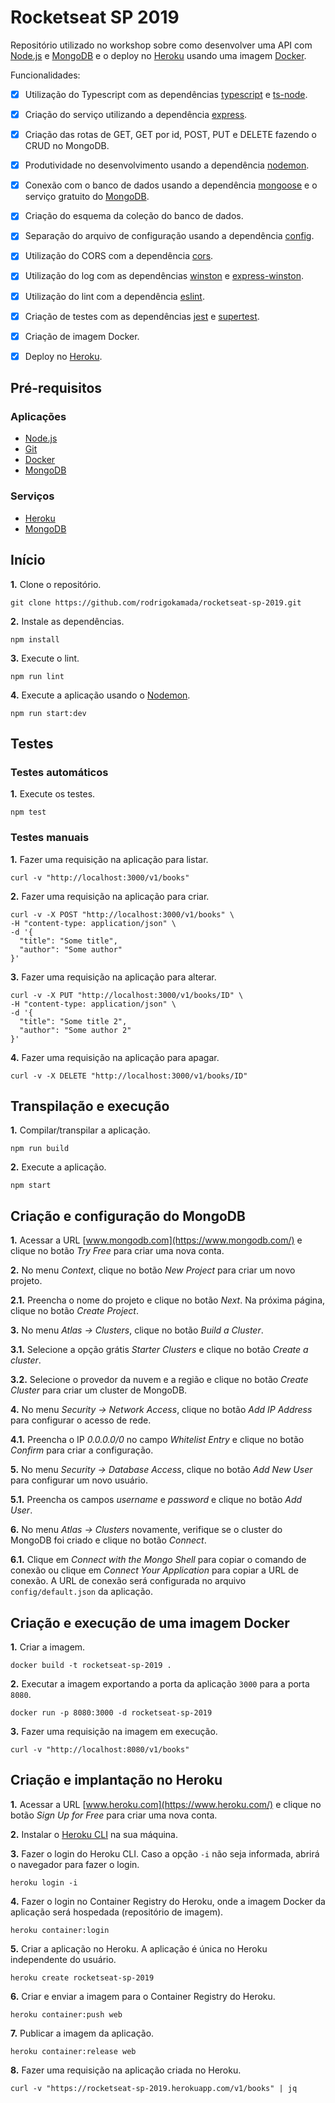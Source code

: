 # Rocketseat SP 2019

Repositório utilizado no workshop sobre como desenvolver uma API com [Node.js](https://nodejs.org/) e [MongoDB](https://www.mongodb.com/) e o deploy no [Heroku](https://www.heroku.com/) usando uma imagem [Docker](https://www.docker.com/).


Funcionalidades:

- [x] Utilização do Typescript com as dependências [typescript](https://www.npmjs.com/package/typescript) e [ts-node](https://www.npmjs.com/package/ts-node).
- [x] Criação do serviço utilizando a dependência [express](https://www.npmjs.com/package/express).
- [x] Criação das rotas de GET, GET por id, POST, PUT e DELETE fazendo o CRUD no MongoDB.
- [x] Produtividade no desenvolvimento usando a dependência [nodemon](https://www.npmjs.com/package/nodemon).
- [x] Conexão com o banco de dados usando a dependência [mongoose](https://www.npmjs.com/package/mongoose) e o serviço gratuito do [MongoDB](criação-e-configuração-do-mongodb).
- [x] Criação do esquema da coleção do banco de dados.
- [x] Separação do arquivo de configuração usando a dependência [config](https://www.npmjs.com/package/config).
- [x] Utilização do CORS com a dependência [cors](https://www.npmjs.com/package/cors).
- [x] Utilização do log com as dependências [winston](https://www.npmjs.com/package/winston) e [express-winston](https://www.npmjs.com/package/express-winston).
- [x] Utilização do lint com a dependência [eslint](https://www.npmjs.com/package/eslint).
- [x] Criação de testes com as dependências [jest](https://www.npmjs.com/package/jest) e [supertest](https://www.npmjs.com/package/supertest).
- [x] Criação de imagem Docker.
- [x] Deploy no [Heroku](criação-e-execução-de-uma-imagem-docker).


## Pré-requisitos

### Aplicações

* [Node.js](https://nodejs.org/)
* [Git](https://git-scm.com/)
* [Docker](https://www.docker.com/)
* [MongoDB](https://www.mongodb.com/)

### Serviços

* [Heroku](https://www.heroku.com/)
* [MongoDB](https://www.mongodb.com/)


## Início

**1.** Clone o repositório.

```shell
git clone https://github.com/rodrigokamada/rocketseat-sp-2019.git
```

**2.** Instale as dependências.

```shell
npm install
```

**3.** Execute o lint.

```shell
npm run lint
```

**4.** Execute a aplicação usando o [Nodemon](https://nodemon.io/).

```shell
npm run start:dev
```


## Testes

### Testes automáticos

**1.** Execute os testes.

```shell
npm test
```

### Testes manuais

**1.** Fazer uma requisição na aplicação para listar.
```shell
curl -v "http://localhost:3000/v1/books"
```

**2.** Fazer uma requisição na aplicação para criar.
```shell
curl -v -X POST "http://localhost:3000/v1/books" \
-H "content-type: application/json" \
-d '{
  "title": "Some title",
  "author": "Some author"
}'
```

**3.** Fazer uma requisição na aplicação para alterar.
```shell
curl -v -X PUT "http://localhost:3000/v1/books/ID" \
-H "content-type: application/json" \
-d '{
  "title": "Some title 2",
  "author": "Some author 2"
}'
```

**4.** Fazer uma requisição na aplicação para apagar.
```shell
curl -v -X DELETE "http://localhost:3000/v1/books/ID"
```


## Transpilação e execução

**1.** Compilar/transpilar a aplicação.

```shell
npm run build
```

**2.** Execute a aplicação.

```shell
npm start
```


## Criação e configuração do MongoDB

**1.** Acessar a URL [www.mongodb.com](https://www.mongodb.com/) e clique no botão *Try Free* para criar uma nova conta.

**2.** No menu *Context*, clique no botão *New Project* para criar um novo projeto.

**2.1.** Preencha o nome do projeto e clique no botão *Next*. Na próxima página, clique no botão *Create Project*.

**3.** No menu *Atlas -> Clusters*, clique no botão *Build a Cluster*.

**3.1.** Selecione a opção grátis *Starter Clusters* e clique no botão *Create a cluster*.

**3.2.** Selecione o provedor da nuvem e a região e clique no botão *Create Cluster* para criar um cluster de MongoDB.

**4.** No menu *Security -> Network Access*, clique no botão *Add IP Address* para configurar o acesso de rede.

**4.1.** Preencha o IP *0.0.0.0/0* no campo *Whitelist Entry* e clique no botão *Confirm* para criar a configuração.

**5.** No menu *Security -> Database Access*, clique no botão *Add New User* para configurar um novo usuário.

**5.1.** Preencha os campos *username* e *password* e clique no botão *Add User*.

**6.** No menu *Atlas -> Clusters* novamente, verifique se o cluster do MongoDB foi criado e clique no botão *Connect*.

**6.1.** Clique em *Connect with the Mongo Shell* para copiar o comando de conexão ou clique em *Connect Your Application* para copiar a URL de conexão. A URL de conexão será configurada no arquivo `config/default.json` da aplicação.


## Criação e execução de uma imagem Docker

**1.** Criar a imagem.
```shell
docker build -t rocketseat-sp-2019 .
```

**2.** Executar a imagem exportando a porta da aplicação `3000` para a porta `8080`.
```shell
docker run -p 8080:3000 -d rocketseat-sp-2019
```

**3.** Fazer uma requisição na imagem em execução.
```shell
curl -v "http://localhost:8080/v1/books"
```


## Criação e implantação no Heroku

**1.** Acessar a URL [www.heroku.com](https://www.heroku.com/) e clique no botão *Sign Up for Free* para criar uma nova conta.

**2.** Instalar o [Heroku CLI](https://devcenter.heroku.com/articles/heroku-cli) na sua máquina.

**3.** Fazer o login do Heroku CLI. Caso a opção `-i` não seja informada, abrirá o navegador para fazer o login.
```shell
heroku login -i
```

**4.** Fazer o login no Container Registry do Heroku, onde a imagem Docker da aplicação será hospedada (repositório de imagem).
```shell
heroku container:login
```

**5.** Criar a aplicação no Heroku. A aplicação é única no Heroku independente do usuário.
```shell
heroku create rocketseat-sp-2019
```

**6.** Criar e enviar a imagem para o Container Registry do Heroku.
```shell
heroku container:push web
```

**7.** Publicar a imagem da aplicação.
```shell
heroku container:release web
```

**8.** Fazer uma requisição na aplicação criada no Heroku.
```shell
curl -v "https://rocketseat-sp-2019.herokuapp.com/v1/books" | jq
```
